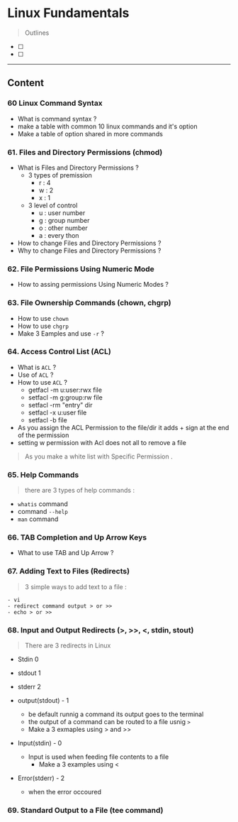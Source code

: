 # Linux Fundamentals

> Outlines

- [ ]
- [ ]

---

## Content

### 60 Linux Command Syntax

- What is command syntax ?
- make a table with common 10 linux commands and it's option
- Make a table of option shared in more commands

### 61. Files and Directory Permissions (chmod)

- What is Files and Directory Permissions ?
  - 3 types of premission
    - r : 4
    - w : 2
    - x : 1
  - 3 level of control
    - u : user number
    - g : group number
    - o : other number
    - a : every thon
- How to change Files and Directory Permissions ?
- Why to change Files and Directory Permissions ?

### 62. File Permissions Using Numeric Mode

- How to assing permissions Using Numeric Modes ?

### 63. File Ownership Commands (chown, chgrp)

- How to use `chown`
- How to use `chgrp`
- Make 3 Eamples and use `-r` ?

### 64. Access Control List (ACL)

- What is `ACL` ?
- Use of `ACL` ?
- How to use `ACL` ?
  - getfacl -m u:user:rwx file
  - setfacl -m g:group:rw file
  - setfacl -rm "entry" dir
  - setfacl -x u:user file
  - setfacl -b file
- As you assign the ACL Permission to the file/dir it adds + sign at the end of the permission
- setting w permission with Acl does not all to remove a file

> As you make a white list with Specific Permission .

### 65. Help Commands

> there are 3 types of help commands :

- `whatis` command
- command `--help`
- `man` command

### 66. TAB Completion and Up Arrow Keys

- What to use TAB and Up Arrow ?

### 67. Adding Text to Files (Redirects)

> 3 simple ways to add text to a file :

    - vi
    - redirect command output > or >>
    - echo > or >>

### 68. Input and Output Redirects (>, >>, <, stdin, stout)

> There are 3 redirects in Linux

- Stdin 0
- stdout 1
- stderr 2

- output(stdout) - 1
  - be default runnig a command its output goes to the terminal
  - the output of a command can be routed to a file usnig `>`
  - Make a 3 exmaples using > and >>
- Input(stdin) - 0
  - Input is used when feeding file contents to a file
    - Make a 3 examples using <
- Error(stderr) - 2
  - when the error occoured

### 69. Standard Output to a File (tee command)
